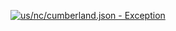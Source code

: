 [![us/nc/cumberland.json - Exception](https://img.shields.io/badge/us/nc/cumberland.json-Exception-red)](https://github.com/openaddresses/openaddresses/tree/master/sources/us/nc/cumberland.json)